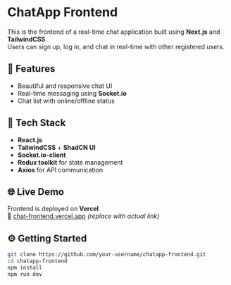 # ChatApp Frontend

This is the frontend of a real-time chat application built using **Next.js** and **TailwindCSS**.  
Users can sign up, log in, and chat in real-time with other registered users.

## 🔑 Features

- Beautiful and responsive chat UI
- Real-time messaging using **Socket.io**
- Chat list with online/offline status

## 🧰 Tech Stack

- **React.js**
- **TailwindCSS** + **ShadCN UI**
- **Socket.io-client**
- **Redux toolkit** for state management
- **Axios** for API communication

## 🌐 Live Demo

Frontend is deployed on **Vercel**  
🔗 [chat-frontend.vercel.app](https://chat-app-frontend-peach-nine.vercel.app) *(replace with actual link)*

## ⚙️ Getting Started

```bash
git clone https://github.com/your-username/chatapp-frontend.git
cd chatapp-frontend
npm install
npm run dev
